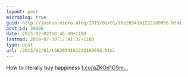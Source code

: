 ```yaml
---
layout: post
microblog: true
guid: http://joshua.micro.blog/2015/02/01/t562034161222189056.html
post_id: 39000
date: 2015-02-02T10:46:00+1100
lastmod: 2019-07-30T17:41:37+1100
type: post
url: /2015/02/01/t562034161222189056.html
---
```

How to literally buy happiness [t.co/qZKOd1OSm...](http://t.co/qZKOd1OSmP)
